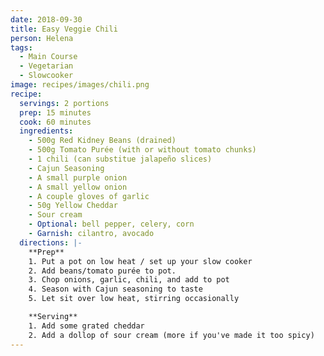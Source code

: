 ```yaml
---
date: 2018-09-30
title: Easy Veggie Chili
person: Helena
tags:
  - Main Course
  - Vegetarian
  - Slowcooker
image: recipes/images/chili.png
recipe:
  servings: 2 portions
  prep: 15 minutes
  cook: 60 minutes
  ingredients:
    - 500g Red Kidney Beans (drained)
    - 500g Tomato Purée (with or without tomato chunks)
    - 1 chili (can substitue jalapeño slices)
    - Cajun Seasoning
    - A small purple onion
    - A small yellow onion
    - A couple gloves of garlic
    - 50g Yellow Cheddar
    - Sour cream
    - Optional: bell pepper, celery, corn
    - Garnish: cilantro, avocado
  directions: |-
    **Prep**
    1. Put a pot on low heat / set up your slow cooker
    2. Add beans/tomato purée to pot.
    3. Chop onions, garlic, chili, and add to pot
    4. Season with Cajun seasoning to taste
    5. Let sit over low heat, stirring occasionally

    **Serving**
    1. Add some grated cheddar
    2. Add a dollop of sour cream (more if you've made it too spicy)
---
```

